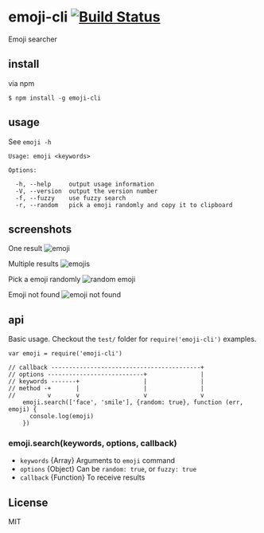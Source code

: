# emoji-cli [![Build Status](https://api.travis-ci.org/watilde/emoji-cli.svg)](https://travis-ci.org/watilde/emoji-cli)
Emoji searcher

## install
via npm
```
$ npm install -g emoji-cli
```

## usage
See `emoji -h`
```
Usage: emoji <keywords>

Options:

  -h, --help     output usage information
  -V, --version  output the version number
  -f, --fuzzy    use fuzzy search
  -r, --random   pick a emoji randomly and copy it to clipboard
```

## screenshots
One result
![emoji](./img/emoji.png)

Multiple results
![emojis](./img/emojis.png)

Pick a emoji randomly
![random emoji](./img/random_emoji.png)

Emoji not found
![emoji not found](./img/emoji_not_found.png)

## api
Basic usage. Checkout the `test/` folder for `require('emoji-cli')` examples.
```
var emoji = require('emoji-cli')

// callback ------------------------------------------+
// options ---------------------------+               |
// keywords -------+                  |               |
// method -+       |                  |               |
//         v       v                  v               v
    emoji.search(['face', 'smile'], {random: true}, function (err, emoji) {
      console.log(emoji)
    })
```

### emoji.search(keywords, options, callback)
+ `keywords` {Array} Arguments to `emoji` command
+ `options` {Object} Can be `random: true`, or `fuzzy: true`
+ `callback` {Function} To receive results

## License
MIT
